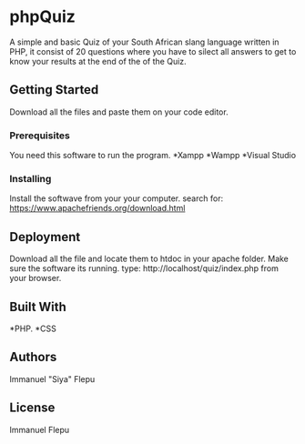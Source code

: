 # phpQuiz

A simple and basic Quiz of your South African slang language written in PHP, it consist of 20 questions where you have to silect all answers to get to know your results 
at the end of the of the Quiz.  

## Getting Started

Download all the files and paste them on your code editor.

### Prerequisites

You need this software to run the program.
*Xampp
*Wampp
*Visual Studio

### Installing
Install the softwave from your your computer.
search for: https://www.apachefriends.org/download.html

## Deployment

Download all the file and locate them to htdoc in your apache folder. 
Make sure the software its running.
type: http://localhost/quiz/index.php from your browser.

## Built With

*PHP.
*CSS

## Authors
Immanuel "Siya" Flepu 
## License
Immanuel Flepu
